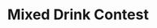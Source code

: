 ---
templateKey: cook-off
title: Mixed Drink Contest
image: drink.jpg
prevYears:
  - year: 2019
    winners:
      firstPlace:
        winnersName: Bobby Stewart
        winnersPicture: winners/2019-drink-1st.jpg
      secondPlace:
        winnersName: Katherine Havanna
        winnersPicture: winners/2019-drink-2nd.jpg
      thirdPlace:
        winnersName: The Deplorables
        winnersPicture: winners/2019-drink-3rd.jpg
  - year: 2018
    winners:
      firstPlace:
        winnersName: The Deplorables
        winnersPicture: winners/2018-drink-1st.jpg
      secondPlace:
        winnersName: The Deplorables
        winnersPicture: winners/2018-drink-2nd.jpg
      thirdPlace:
        winnersName: Cooking With Credit
        winnersPicture: winners/2018-drink-3rd.jpg
  - year: 2017
    winners:
      firstPlace:
        winnersPicture: winners/2017-drink-1st.jpg
      secondPlace:
        winnersPicture: winners/2017-drink-2nd-3rd.jpg
      thirdPlace:
        winnersPicture: winners/2017-drink-2nd-3rd.jpg
---